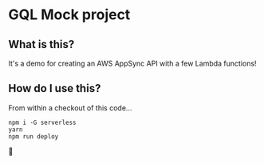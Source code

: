 # GQL Mock project

## What is this?
It's a demo for creating an AWS AppSync API with a few Lambda functions!

## How do I use this?

From within a checkout of this code...

```
npm i -G serverless
yarn
npm run deploy
```

🎉
